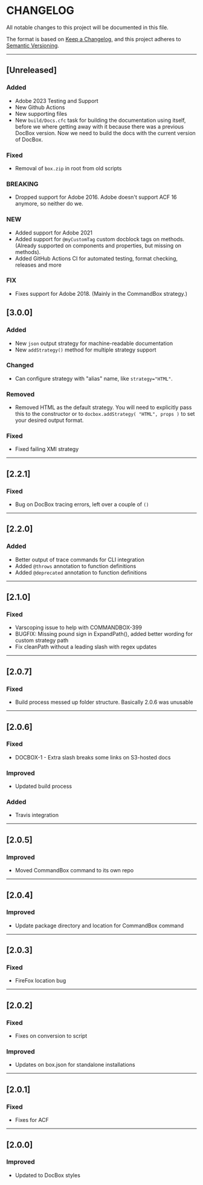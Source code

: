 # CHANGELOG

All notable changes to this project will be documented in this file.

The format is based on [Keep a Changelog](https://keepachangelog.com/en/1.0.0/),
and this project adheres to [Semantic Versioning](https://semver.org/spec/v2.0.0.html).

----

## [Unreleased]

### Added

- Adobe 2023 Testing and Support
- New Github Actions
- New supporting files
- New `build/Docs.cfc` task for building the documentation using itself, before we where getting away with it because there was a previous DocBox version. Now we need to build the docs with the current version of DocBox.

### Fixed

- Removal of `box.zip` in root from old scripts

### BREAKING

- Dropped support for Adobe 2016. Adobe doesn't support ACF 16 anymore, so neither do we.

### NEW

- Added support for Adobe 2021
- Added support for `@myCustomTag` custom docblock tags on methods. (Already supported on components and properties, but missing on methods).
- Added GitHub Actions CI for automated testing, format checking, releases and more

### FIX

- Fixes support for Adobe 2018. (Mainly in the CommandBox strategy.)

## [3.0.0]

### Added

- New `json` output strategy for machine-readable documentation
- New `addStrategy()` method for multiple strategy support

### Changed

- Can configure strategy with "alias" name, like `strategy="HTML"`.

### Removed

- Removed HTML as the default strategy. You will need to explicitly pass this to the constructor or to `docbox.addStrategy( "HTML", props )` to set your desired output format.

### Fixed

- Fixed failing XMI strategy

----

## [2.2.1]

### Fixed

- Bug on DocBox tracing errors, left over a couple of `()`

----

## [2.2.0]

### Added

- Better output of trace commands for CLI integration
- Added `@throws` annotation to function definitions
- Added `@deprecated` annotation to function definitions

----

## [2.1.0]

### Fixed

- Varscoping issue to help with COMMANDBOX-399
- BUGFIX: Missing pound sign in ExpandPath(), added better wording for custom strategy path
- Fix cleanPath without a leading slash with regex updates

----

## [2.0.7]

### Fixed

- Build process messed up folder structure. Basically 2.0.6 was unusable

----

## [2.0.6]

### Fixed

- DOCBOX-1 - Extra slash breaks some links on S3-hosted docs

### Improved

- Updated build process

### Added

- Travis integration

----

## [2.0.5]

### Improved

- Moved CommandBox command to its own repo

----

## [2.0.4]

### Improved

- Update package directory and location for CommandBox command

----

## [2.0.3]

### Fixed

- FireFox location bug

----

## [2.0.2]

### Fixed

- Fixes on conversion to script

### Improved

- Updates on box.json for standalone installations

----

## [2.0.1]

### Fixed

- Fixes for ACF

----

## [2.0.0]

### Improved

- Updated to DocBox styles
